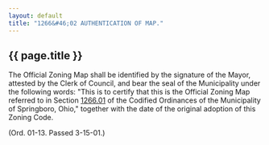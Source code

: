 ```yaml
---
layout: default 
title: "1266&#46;02 AUTHENTICATION OF MAP."
---
```


{{ page.title }}
----------------

The Official Zoning Map shall be identified by the signature of the
Mayor, attested by the Clerk of Council, and bear the seal of the
Municipality under the following words: "This is to certify that this is
the Official Zoning Map referred to in Section [1266.01](50515abe.html)
of the Codified Ordinances of the Municipality of Springboro, Ohio,"
together with the date of the original adoption of this Zoning Code.

(Ord. 01-13. Passed 3-15-01.)
